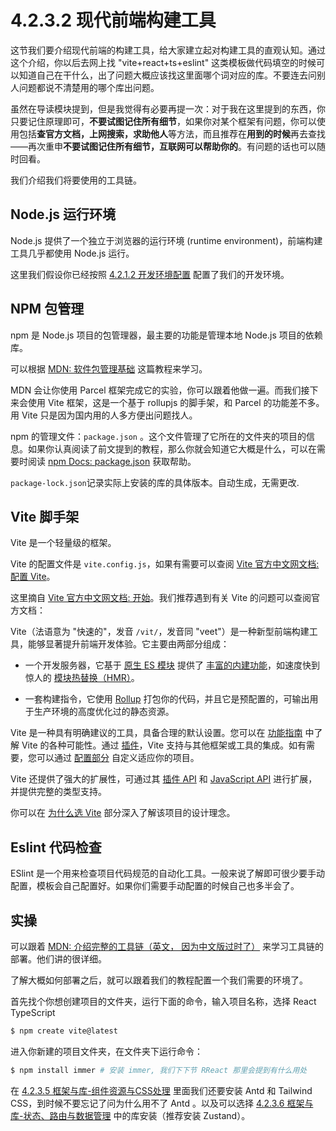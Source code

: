 # 4.2.3.2 现代前端构建工具

这节我们要介绍现代前端的构建工具，给大家建立起对构建工具的直观认知。通过这个介绍，你以后去网上找 "vite+react+ts+eslint" 这类模板做代码填空的时候可以知道自己在干什么，出了问题大概应该找这里面哪个词对应的库。不要连去问别人问题都说不清楚用的哪个库出问题。

虽然在导读模块提到，但是我觉得有必要再提一次：对于我在这里提到的东西，你只要记住原理即可，**不要试图记住所有细节**，如果你对某个框架有问题，你可以使用包括**查官方文档，上网搜索，求助他人**等方法，而且推荐在**用到的时候**再去查找——再次重申**不要试图记住所有细节，互联网可以帮助你的**。有问题的话也可以随时回看。

我们介绍我们将要使用的工具链。

## Node.js 运行环境

Node.js 提供了一个独立于浏览器的运行环境 (runtime environment)，前端构建工具几乎都使用 Node.js 运行。

这里我们假设你已经按照 [4.2.1.2 开发环境配置](../4.2.1%20导读模块/4.2.1.2%20开发环境配置.md) 配置了我们的开发环境。

## NPM 包管理

npm 是 Node.js 项目的包管理器，最主要的功能是管理本地 Node.js 项目的依赖库。

可以根据 [MDN: 软件包管理基础](https://developer.mozilla.org/zh-CN/docs/Learn/Tools_and_testing/Understanding_client-side_tools/Package_management) 这篇教程来学习。

MDN 会让你使用 Parcel 框架完成它的实验，你可以跟着他做一遍。而我们接下来会使用 Vite 框架，这是一个基于 rollupjs 的脚手架，和 Parcel 的功能差不多。用 Vite 只是因为国内用的人多方便出问题找人。

npm 的管理文件：`package.json` 。这个文件管理了它所在的文件夹的项目的信息。如果你认真阅读了前文提到的教程，那么你就会知道它大概是什么，可以在需要时阅读 [npm Docs: package.json](https://docs.npmjs.com/cli/v10/configuring-npm/package-json) 获取帮助。

`package-lock.json`记录实际上安装的库的具体版本。自动生成，无需更改.

## Vite 脚手架

Vite 是一个轻量级的框架。

Vite 的配置文件是 `vite.config.js`，如果有需要可以查阅 [Vite 官方中文网文档: 配置 Vite](https://cn.vite.dev/config/)。

这里摘自 [Vite 官方中文网文档: 开始](https://cn.vite.dev/guide/)。我们推荐遇到有关 Vite 的问题可以查阅官方文档：

Vite（法语意为 "快速的"，发音 `/vit/`，发音同 "veet"）是一种新型前端构建工具，能够显著提升前端开发体验。它主要由两部分组成：

- 一个开发服务器，它基于 [原生 ES 模块](https://developer.mozilla.org/en-US/docs/Web/JavaScript/Guide/Modules) 提供了 [丰富的内建功能](https://cn.vite.dev/guide/features)，如速度快到惊人的 [模块热替换（HMR）](https://cn.vite.dev/guide/features#hot-module-replacement)。

- 一套构建指令，它使用 [Rollup](https://rollupjs.org) 打包你的代码，并且它是预配置的，可输出用于生产环境的高度优化过的静态资源。

Vite 是一种具有明确建议的工具，具备合理的默认设置。您可以在 [功能指南](https://cn.vite.dev/guide/features) 中了解 Vite 的各种可能性。通过 [插件](https://cn.vite.dev/guide/using-plugins)，Vite 支持与其他框架或工具的集成。如有需要，您可以通过 [配置部分](https://cn.vite.dev/config/) 自定义适应你的项目。

Vite 还提供了强大的扩展性，可通过其 [插件 API](https://cn.vite.dev/guide/api-plugin) 和 [JavaScript API](https://cn.vite.dev/guide/api-javascript) 进行扩展，并提供完整的类型支持。

你可以在 [为什么选 Vite](https://cn.vite.dev/guide/why) 部分深入了解该项目的设计理念。

## Eslint 代码检查

ESlint 是一个用来检查项目代码规范的自动化工具。一般来说了解即可很少要手动配置，模板会自己配置好。如果你们需要手动配置的时候自己也多半会了。

## 实操

可以跟着 [MDN: 介绍完整的工具链（英文， 因为中文版过时了）](https://developer.mozilla.org/en-US/docs/Learn/Tools_and_testing/Understanding_client-side_tools/Introducing_complete_toolchain) 来学习工具链的部署。他们讲的很详细。

了解大概如何部署之后，就可以跟着我们的教程配置一个我们需要的环境了。

首先找个你想创建项目的文件夹，运行下面的命令，输入项目名称，选择 React TypeScript

``` bash
$ npm create vite@latest
```

进入你新建的项目文件夹，在文件夹下运行命令：

``` bash
$ npm install immer # 安装 immer, 我们下下节 RReact 那里会提到有什么用处
```

在 [4.2.3.5 框架与库-组件资源与CSS处理](./4.2.3.5%20框架与库：组件资源与CSS处理.md) 里面我们还要安装 Antd 和 Tailwind CSS，到时候不要忘记了问为什么用不了 Antd 。以及可以选择 [4.2.3.6 框架与库-状态、路由与数据管理](./4.2.3.6%20框架与库：状态、路由与数据管理.md) 中的库安装（推荐安装 Zustand）。
